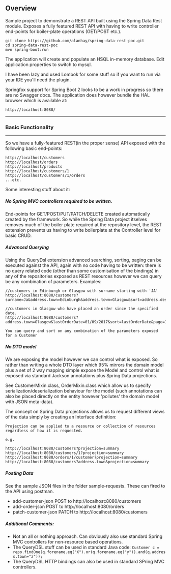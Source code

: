## Overview

Sample project to demonstrate a REST API built using the Spring Data Rest module. Exposes a fully featured REST API with having to write controller end-points for boiler-plate operations (GET/POST etc.). 


```
git clone https://github.com/alanhay/spring-data-rest-poc.git
cd spring-data-rest-poc
mvn spring-boot:run
```

The application will create and populate an HSQL in-memory database. Edit application properties to switch to mysql.

I have been lazy and used Lombok for some stuff so if you want to run via your IDE you'll need the plugin.

Springfox support for Spring Boot 2 looks to be a work in progress so there are no Swagger docs. The application does however bundle the HAL browser which is available at:

```
http://localhost:8080/
```

___
### Basic Functionality
___

So we have a fully-featured REST(in the proper sense) API exposed with the following basic end-points:

```
http://localhost/customers
http://localhost/orders
http://localhost/products
http://localhost/customers/1
http://localhost/customers/1/orders
...etc.

```

Some interesting stuff about it:

##### No Spring MVC controllers required to be written. 

End-points for GET/POST/PUT/PATCH/DELETE created automatically created by the framework. So while the Spring Data project itselves removes much of the boiler plate required at the repository level, the REST extension prevents us having to write boilerplate at the Controller level for basic CRUD.

##### Advanced Querying

Using the QueryDsl extension advanced searching, sorting, paging can be executed against the API, again with no code having to be written: there is no query related code (other than some customisation of the bindings) in any of the repositories exposed as REST resources however we can query be any combination of parameters. Examples:

```
//customers in Edinburgh or Glasgow with surname starting with 'JA'
http://localhost:8080/customers?surname=Ja&address.town=Edinburgh&address.town=Glasgow&sort=address.desc&sort=forename

//customers in Glasgow who have placed an order since the specified date.
http://localhost:8080/customers?address.town=Glasgow&lastOrderDate=01/09/2017&sort=lastOrderDate&page=1&size=10 

You can query and sort on any combination of the parameters exposed for a Customer

```

##### No DTO model

We are exposing the model however we can  control what is exposed. So rather than writing a whole DTO layer which 95% mirrors the domain model plus a set of 2 way mapping simple expose the Model and control what is exposed via standard Jackson annotations plus Spring Data projections.

See CustomerMixin.class, OrderMixin.class which allow us to specify serialization/deserialization behaviour for the model (such annotations can also be placed directly on the entity however 'pollutes' the domain model with JSON meta-data).

The concept on Spring Data projections allows us to request different views of the data simply by creating an Interface definition:

```
Projection can be applied to a resource or collection of resources regardless of how it is requested.

e.g.

http://localhost:8080/customers?projection=summary
http://localhost:8080/customers/1?projection=summary
http://localhost:8080/orders/1/customer?projection=summary
http://localhost:8080/customers?address.town&projection=summary

```

##### Posting Data

See the sample JSON files in the folder sample-requests. These can fired to the API using postman.

+ add-customer-json POST to http://localhost:8080/customers
+ add-order-json POST to http://localhost:8080/orders
+ patch-customer-json PATCH to http://localhost:8080/customers


##### Additional Comments:

+ Not an all or nothing approach. Can obviously also use standard Spring MVC controllers for non-resource based operations.
+ The QueryDSL stuff can be used in standard Java code: `Customer c = repo.findOne(q.forename.eq("X").or(q.forename.eq("y")).and(q.address.town="z"));`
+ The QueryDSL HTTP bindings can also be used in standard SPring MVC controllers.




